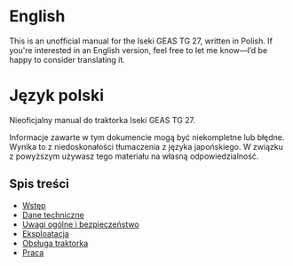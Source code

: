 # English 
This is an unofficial manual for the Iseki GEAS TG 27, written in Polish. If you're interested in an English version, feel free to let me know—I’d be happy to consider translating it.


# Język polski

Nieoficjalny manual do traktorka Iseki GEAS TG 27.

Informacje zawarte w tym dokumencie mogą być niekompletne lub błędne. Wynika to z niedoskonałości tłumaczenia z języka japońskiego. W związku z powyższym używasz tego materiału na własną odpowiedzialność.

## Spis treści

- [Wstęp](./doc/00_wstep.md)
- [Dane techniczne](./doc/01_dane_techniczne.md)
- [Uwagi ogólne i bezpieczeństwo](./doc/02_uwagi_ogolne.md)
- [Eksploatacja](./doc/03_eksploatacja.md)
- [Obsługa traktorka](./doc/04_obsluga.md)
- [Praca](./doc/05_praca.md)
